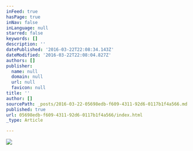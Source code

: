 ```yaml
---
inFeed: true
hasPage: true
inNav: false
inLanguage: null
starred: false
keywords: []
description: ''
datePublished: '2016-03-22T22:08:34.143Z'
dateModified: '2016-03-22T22:08:04.827Z'
authors: []
publisher:
  name: null
  domain: null
  url: null
  favicon: null
title: ''
author: []
sourcePath: _posts/2016-03-22-05698edb-f609-4311-92d6-0117b1f4a566.md
published: true
url: 05698edb-f609-4311-92d6-0117b1f4a566/index.html
_type: Article

---
```

![](https://the-grid-user-content.s3-us-west-2.amazonaws.com/2da4b0a1-09cf-431b-8857-d225957bba23.jpg)